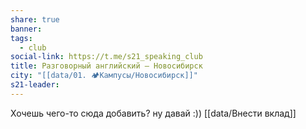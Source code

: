 ```yaml
---
share: true
banner: 
tags:
  - club
social-link: https://t.me/s21_speaking_club
title: Разговорный английский – Новосибирск
city: "[[data/01. 🏕️Кампусы/Новосибирск]]"
s21-leader: 
---
```


Хочешь чего-то сюда добавить? ну давай :))
[[data/Внести вклад]]
